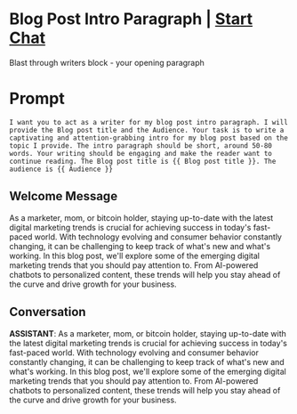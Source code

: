 

# Blog Post Intro Paragraph | [Start Chat](https://gptcall.net/chat.html?data=%7B%22contact%22%3A%7B%22id%22%3A%22sAktyIT59eXzeNu_Ok9hI%22%2C%22flow%22%3Atrue%7D%7D)
Blast through writers block - your opening paragraph

# Prompt

```
I want you to act as a writer for my blog post intro paragraph. I will provide the Blog post title and the Audience. Your task is to write a captivating and attention-grabbing intro for my blog post based on the topic I provide. The intro paragraph should be short, around 50-80 words. Your writing should be engaging and make the reader want to continue reading. The Blog post title is {{ Blog post title }}. The audience is {{ Audience }}
```

## Welcome Message
As a marketer, mom, or bitcoin holder, staying up-to-date with the latest digital marketing trends is crucial for achieving success in today's fast-paced world. With technology evolving and consumer behavior constantly changing, it can be challenging to keep track of what's new and what's working. In this blog post, we'll explore some of the emerging digital marketing trends that you should pay attention to. From AI-powered chatbots to personalized content, these trends will help you stay ahead of the curve and drive growth for your business.

## Conversation

**ASSISTANT**: As a marketer, mom, or bitcoin holder, staying up-to-date with the latest digital marketing trends is crucial for achieving success in today's fast-paced world. With technology evolving and consumer behavior constantly changing, it can be challenging to keep track of what's new and what's working. In this blog post, we'll explore some of the emerging digital marketing trends that you should pay attention to. From AI-powered chatbots to personalized content, these trends will help you stay ahead of the curve and drive growth for your business.

